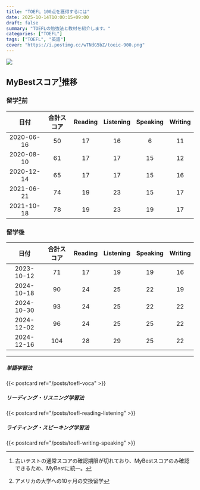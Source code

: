 ```yaml
---
title: "TOEFL 100点を獲得するには"
date: 2025-10-14T10:00:15+09:00
draft: false
summary: "TOEFLの勉強法と教材を紹介します。"
categories: ["TOEFL"]
tags: ["TOEFL", "英語"]
cover: "https://i.postimg.cc/wTNdG5bZ/toeic-900.png"
---
```


![](https://i.postimg.cc/J0WzYPc7/toefl-score.jpg)

## MyBestスコア[^1]推移
[^1]: 古いテストの通常スコアの確認期限が切れており、MyBestスコアのみ確認できるため、MyBestに統一。 
### 留学[^2]前
[^2]: アメリカの大学への10ヶ月の交換留学

|   日付   | 合計スコア | Reading | Listening | Speaking | Writing |
|:--------:|:----------:|:--------:|:----------:|:---------:|:--------:|
| 2020-06-16 | 50 | 17 | 16 | 6 | 11 |
| 2020-08-10 | 61 | 17 | 17 | 15 | 12 |
| 2020-12-14 | 65 | 17 | 17 | 15 | 16 |
| 2021-06-21 | 74 | 19 | 23 | 15 | 17 |
| 2021-10-18 | 78 | 19 | 23 | 19 | 17 |

### 留学後
|   日付   | 合計スコア | Reading | Listening | Speaking | Writing |
|:--------:|:----------:|:--------:|:----------:|:---------:|:--------:|
| 2023-10-12 | 71 | 17 | 19 | 19 | 16 |
| 2024-10-18 | 90 | 24 | 25 | 22 | 19 |
| 2024-10-30 | 93 | 24 | 25 | 22 | 22 |
| 2024-12-02 | 96 | 24 | 25 | 25 | 22 |
| 2024-12-16 | 104 | 28 | 29 | 25 | 22 |

---

##### 単語学習法
{{< postcard ref="/posts/toefl-voca" >}}

##### リーディング・リスニング学習法 
{{< postcard ref="/posts/toefl-reading-listening" >}}

##### ライティング・スピーキング学習法 
{{< postcard ref="/posts/toefl-writing-speaking" >}}
